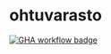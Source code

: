 # ohtuvarasto

<a href='https://github.com/tunturikiuru/ohtuvarasto/actions'>![GHA workflow badge](https://github.com/tunturikiuru/ohtuvarasto/workflows/CI/badge.svg)</a>

